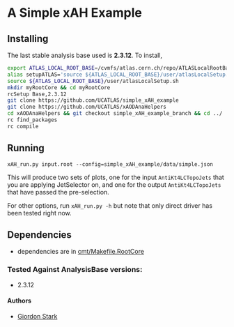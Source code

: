 # A Simple xAH Example

## Installing
The last stable analysis base used is **2.3.12**. To install,
```bash
export ATLAS_LOCAL_ROOT_BASE=/cvmfs/atlas.cern.ch/repo/ATLASLocalRootBase
alias setupATLAS='source ${ATLAS_LOCAL_ROOT_BASE}/user/atlasLocalSetup.sh'
source ${ATLAS_LOCAL_ROOT_BASE}/user/atlasLocalSetup.sh
mkdir myRootCore && cd myRootCore
rcSetup Base,2.3.12
git clone https://github.com/UCATLAS/simple_xAH_example
git clone https://github.com/UCATLAS/xAODAnaHelpers
cd xAODAnaHelpers && git checkout simple_xAH_example_branch && cd ../
rc find_packages
rc compile
```

## Running

```xAH_run.py input.root --config=simple_xAH_example/data/simple.json```

This will produce two sets of plots, one for the input `AntiKt4LCTopoJets` that you are applying JetSelector on, and one for the output `AntiKt4LCTopoJets` that have passed the pre-selection.

For other options, run `xAH_run.py -h` but note that only direct driver has been tested right now.

## Dependencies
 - dependencies are in [cmt/Makefile.RootCore](cmt/Makefile.RootCore)

### Tested Against AnalysisBase versions:
 - 2.3.12

#### Authors
- [Giordon Stark](https://github.com/kratsg)
